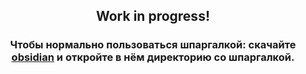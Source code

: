 
<h2 style="text-align: center">Work in progress!</h2>
<h3 style="text-align: center">
Чтобы нормально пользоваться шпаргалкой: скачайте <a href="https://obsidian.md">obsidian</a> и откройте в нём директорию со шпаргалкой.
</h3>